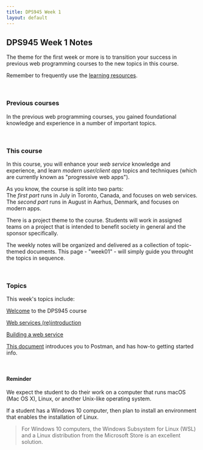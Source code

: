 ```yaml
---
title: DPS945 Week 1
layout: default
---
```


## DPS945 Week 1 Notes

The theme for the first week or more is to transition your success in previous web programming courses to the new topics in this course.

Remember to frequently use the [learning resources](/resources).

<br>

### Previous courses

In the previous web programming courses, you gained foundational knowledge and experience in a number of important topics. 

<br>

### This course

In this course, you will enhance your *web service* knowledge and experience, and learn *modern user/client app* topics and techniques (which are currently known as "progressive web apps"). 

As you know, the course is split into two parts:  
The *first part* runs in July in Toronto, Canada, and focuses on web services.  
The *second part* runs in August in Aarhus, Denmark, and focuses on modern apps. 

There is a project theme to the course. Students will work in assigned teams on a project that is intended to benefit society in general and the sponsor specifically. 

The weekly notes will be organized and delivered as a collection of topic-themed documents. This page - "week01" - will simply guide you throught the topics in sequence. 

<br>

### Topics

This week's topics include: 

[Welcome](welcome) to the DPS945 course

[Web services (re)introduction](intro-web-services)

[Building a web service](web-build-intro)

[This document](postman-intro) introduces you to Postman, and has how-to getting started info.

<br>

#### Reminder

We expect the student to do their work on a computer that runs macOS (Mac OS X), Linux, or another Unix-like operating system. 

If a student has a Windows 10 computer, then plan to install an environment that enables the installation of Linux.

> For Windows 10 computers, the Windows Subsystem for Linux (WSL) and a Linux distribution from the Microsoft Store is an excellent solution. 


<br>
